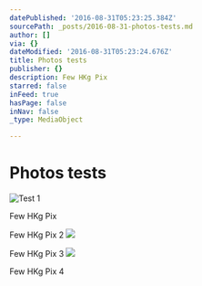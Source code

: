 ```yaml
---
datePublished: '2016-08-31T05:23:25.384Z'
sourcePath: _posts/2016-08-31-photos-tests.md
author: []
via: {}
dateModified: '2016-08-31T05:23:24.676Z'
title: Photos tests
publisher: {}
description: Few HKg Pix
starred: false
inFeed: true
hasPage: false
inNav: false
_type: MediaObject

---
```

# Photos tests
![Test 1](https://the-grid-user-content.s3-us-west-2.amazonaws.com/2149e147-0338-45a9-9835-63524f6ff276.jpg)

Few HKg Pix

Few HKg Pix 2
![](https://s3-us-west-2.amazonaws.com/the-grid-img/p/f11d834bb23433296a9bfd393ecd7c65f393df9b.jpg)

Few HKg Pix 3
![](https://the-grid-user-content.s3-us-west-2.amazonaws.com/a48b5a5d-3c09-4984-a653-b4f88594d2d9.jpg)

Few HKg Pix 4